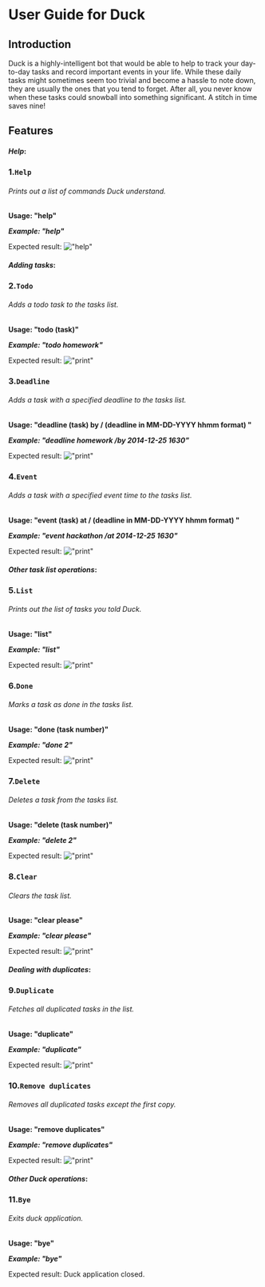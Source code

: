 # **User Guide for Duck**


## **Introduction**
Duck is a highly-intelligent bot that would be able to help to track your day-to-day tasks and record important events in your life. While these daily tasks might sometimes seem too trivial and become a hassle to note down, they are usually the ones that you tend to forget. After all, you never know when these tasks could snowball into something significant. A stitch in time saves nine!


## **Features**


#### _Help_:
### 1.`Help`

###### Prints out a list of commands Duck understand.

**Usage: "help"**

**_Example: "help"_**

Expected result: 
!["help"](.\ss\help.png)




#### _Adding tasks_:
### 2.`Todo`

###### Adds a todo task to the tasks list.

**Usage: "todo (task)"**

**_Example: "todo homework"_**

Expected result: 
!["print"](.\ss\todo.png)



### 3.`Deadline`

###### Adds a task with a specified deadline to the tasks list.

**Usage: "deadline (task) by / (deadline in MM-DD-YYYY hhmm format) "**

**_Example: "deadline homework /by 2014-12-25 1630"_**

Expected result: 
!["print"](.\ss\deadline.png)



### 4.`Event`

###### Adds a task with a specified event time to the tasks list.

**Usage: "event  (task)  at / (deadline in MM-DD-YYYY hhmm format) "**

**_Example: "event hackathon /at 2014-12-25 1630"_**

Expected result: 
!["print"](.\ss\event.png)



#### _Other task list operations_:
### 5.`List`

###### Prints out the list of tasks you told Duck.

**Usage: "list"**

**_Example: "list"_**

Expected result: 
!["print"](.\ss\list.png)



### 6.`Done`

###### Marks a task as done in the tasks list.

**Usage: "done (task number)"**

**_Example: "done 2"_**

Expected result: 
!["print"](.\ss\done.png)



### 7.`Delete`

###### Deletes a task from the tasks list.

**Usage: "delete (task number)"**

**_Example: "delete 2"_**

Expected result: 
!["print"](.\ss\delete.png)



### 8.`Clear`

###### Clears the task list.

**Usage: "clear please"**

**_Example: "clear please"_**

Expected result: 
!["print"](.\ss\clear.png)



#### _Dealing with duplicates_:



### 9.`Duplicate`

###### Fetches all duplicated tasks in the list.

**Usage: "duplicate"**

**_Example: "duplicate"_**

Expected result: 
!["print"](.\ss\duplicate.png)



### 10.`Remove duplicates`

###### Removes all duplicated tasks except the first copy.

**Usage: "remove duplicates"**

**_Example: "remove duplicates"_**

Expected result: 
!["print"](.\ss\removeDuplicates.png)



#### _Other Duck operations_:



### 11.`Bye`

###### Exits duck application.

**Usage: "bye"**

**_Example: "bye"_**

Expected result: Duck application closed.